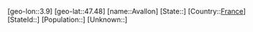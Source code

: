 ﻿---
location: [47.48,3.9]
type: City
tags:
- geo/City


SpocWebEntityId: 28943
isDeleted: false
confidential: public

---
[geo-lon::3.9]
[geo-lat::47.48]
[name::Avallon]
[State::]
[Country::[France](geo/Continent/Europe/France.md)]
[StateId::]
[Population::]
[Unknown::]

